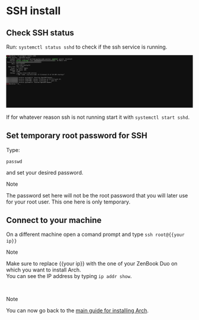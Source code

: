 # SSH install

## Check SSH status

Run: `systemctl status sshd` to check if the ssh service is running.

![ssh active](assets/ssh_install/ssh_active.png)

If for whatever reason ssh is not running start it with `systemctl start sshd`.

## Set temporary root password for SSH

Type:

```shell
passwd
```

and set your desired password.

> [!NOTE]
> The password set here will not be the root password that you will later use for your root user. This one here is only temporary.

## Connect to your machine

On a different machine open a comand prompt and type `ssh root@{{your ip}}`

> [!NOTE]
> Make sure to replace {{your ip}} with the one of your ZenBook Duo on which you want to install Arch. <br>
> You can see the IP address by typing `ip addr show`.

<br>

> [!NOTE]
> You can now go back to the [main guide for installing Arch](./README.md#installing-arch).